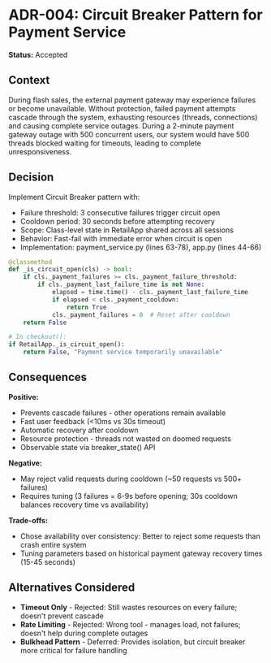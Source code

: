 # ADR-004: Circuit Breaker Pattern for Payment Service
**Status:** Accepted  


## Context
During flash sales, the external payment gateway may experience failures or become unavailable. Without protection, failed payment attempts cascade through the system, exhausting resources (threads, connections) and causing complete service outages. During a 2-minute payment gateway outage with 500 concurrent users, our system would have 500 threads blocked waiting for timeouts, leading to complete unresponsiveness.

## Decision
Implement Circuit Breaker pattern with:
- Failure threshold: 3 consecutive failures trigger circuit open
- Cooldown period: 30 seconds before attempting recovery
- Scope: Class-level state in RetailApp shared across all sessions
- Behavior: Fast-fail with immediate error when circuit is open
- Implementation: payment_service.py (lines 63-78), app.py (lines 44-66)

```python
@classmethod
def _is_circuit_open(cls) -> bool:
    if cls._payment_failures >= cls._payment_failure_threshold:
        if cls._payment_last_failure_time is not None:
            elapsed = time.time() - cls._payment_last_failure_time
            if elapsed < cls._payment_cooldown:
                return True
            cls._payment_failures = 0  # Reset after cooldown
    return False

# In checkout():
if RetailApp._is_circuit_open():
    return False, "Payment service temporarily unavailable"
```

## Consequences
**Positive:**
- Prevents cascade failures - other operations remain available
- Fast user feedback (<10ms vs 30s timeout)
- Automatic recovery after cooldown
- Resource protection - threads not wasted on doomed requests
- Observable state via breaker_state() API

**Negative:**
- May reject valid requests during cooldown (~50 requests vs 500+ failures)
- Requires tuning (3 failures = 6-9s before opening; 30s cooldown balances recovery time vs availability)

**Trade-offs:**
- Chose availability over consistency: Better to reject some requests than crash entire system
- Tuning parameters based on historical payment gateway recovery times (15-45 seconds)

## Alternatives Considered
- **Timeout Only** - Rejected: Still wastes resources on every failure; doesn't prevent cascade
- **Rate Limiting** - Rejected: Wrong tool - manages load, not failures; doesn't help during complete outages
- **Bulkhead Pattern** - Deferred: Provides isolation, but circuit breaker more critical for failure handling
